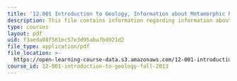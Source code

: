 ```yaml
---
title: '12.001 Introduction to Geology, Information about Metamorphic Rocks'
description: This file contains information regarding information about metamorphic rocks.
type: courses
layout: pdf
uid: f3aeda08f561ec57e3d95aba7bd021d2
file_type: application/pdf
file_location: >-
  https://open-learning-course-data.s3.amazonaws.com/12-001-introduction-to-geology-fall-2013/f3aeda08f561ec57e3d95aba7bd021d2_MIT12_001F13_Lab2-MetaRoIn.pdf
course_id: 12-001-introduction-to-geology-fall-2013
---
```


